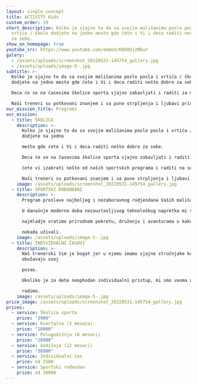 ```yaml
---
layout: single_concept
title: ACTIVITY Kids
custom_order: 19
short_description: Kolko je sjajno to da sa svojim mališanima posle posla i
  vrtića / škole dodjete na jedno mesto gde ćete i Vi i deca raditi nešto dobro
  za sebe.
show_on_homepage: true
youtube_src: https://www.youtube.com/embed/KQXOUjzMbuY
galery:
  - /assets/uploads/screenshot_20220531-145754_gallery.jpg
  - /assets/uploads/image-5-.jpg
subtitle: >-
  Kolko je sjajno to da sa svojim mališanima posle posla i vrtića / škole
  dodjete na jedno mesto gde ćete i Vi i deca raditi nešto dobro za sebe.

  Deca će se na časovima školice sporta sjajno zabavljati i raditi za motorici i razvoju dok ćete vi izabrati nešto od naših sportskih programa i raditi na sebi.

  Naši treneri su potkovani znanjem i sa puno strpljenja i ljubavi pristupaju svom pozivu. Uživaćete dok gledate svoje mališane kako napreduju i raduju se sportu.
our_mission_title: Programi
our_mission:
  - title: ŠKOLICA
    description: >-
      Kolko je sjajno to da sa svojim mališanima posle posla i vrtića / škole
      dodjete na jedno

      mesto gde ćete i Vi i deca raditi nešto dobro za sebe.

      Deca će se na časovima školice sporta sjajno zabavljati i raditi za motorici i razvoju dok

      ćete vi izabrati nešto od naših sportskih programa i raditi na sebi.

      Naši treneri su potkovani znanjem i sa puno strpljenja i ljubavi pristupaju svom pozivu. Uživaćete dok gledate svoje mališane kako napreduju i raduju se sportu.
    image: /assets/uploads/screenshot_20220531-145754_gallery.jpg
  - title: SPORTSKI ROĐENDANI
    description: >-
      Program proslave najboljeg i nezaboravnog rodjendana Vaših mališana.

      U današnje moderno doba nezaustavljivog tehnološkog napretka mi smo rešili da

      najmladje vratimo prirodnom pokretu, druženju i avanturama u kakvim su im roditelji

      nekada uživali.
    image: /assets/uploads/image-5-.jpg
  - title: INDIVIDUALNI ČASOVI
    description: >-
      Naš trenerski tim je bogat jer u njemu imamo sjajne stručnjake koji
      obožavaju svoj

      posao.

      Ukoliko je za dete neophodan individualni pristup, mi smo veoma uspešni u tome što

      radimo.
    image: /assets/uploads/image-5-.jpg
price_image: /assets/uploads/screenshot_20220531-145754_gallery.jpg
prices:
  - service: Školica sporta
    price: "3900"
  - service: Kvartalna (3 meseca)
    price: "10900"
  - service: Polugodišnja (6 meseci)
    price: "20900"
  - service: Godišnja (12 meseci)
    price: "38900"
  - service: Individualni čas
    price: od 2500
  - service: Sportski rođendan
    price: od 30000
---
```

